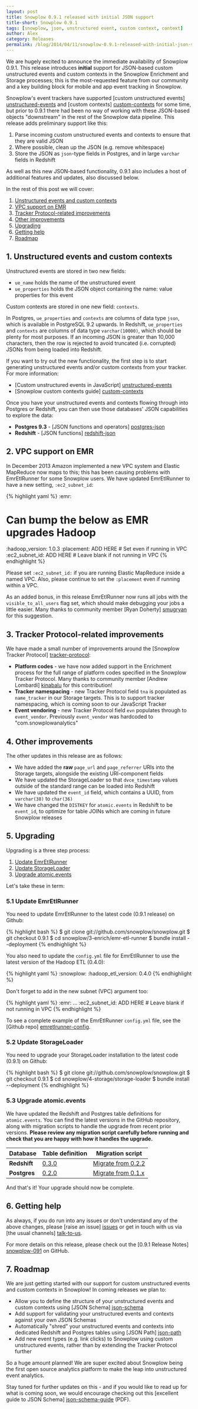 ```yaml
---
layout: post
title: Snowplow 0.9.1 released with initial JSON support
title-short: Snowplow 0.9.1
tags: [snowplow, json, unstructured event, custom context, context]
author: Alex
category: Releases
permalink: /blog/2014/04/11/snowplow-0.9.1-released-with-initial-json-support/
---
```


We are hugely excited to announce the immediate availability of Snowplow 0.9.1. This release introduces **initial** support for JSON-based custom unstructured events and custom contexts in the Snowplow Enrichment and Storage processes; this is the most-requested feature from our community and a key building block for mobile and app event tracking in Snowplow.

Snowplow's event trackers have supported [custom unstructured events] [unstructured-events] and [custom contexts] [custom-contexts] for some time, but prior to 0.9.1 there had been no way of working with these JSON-based objects "downstream" in the rest of the Snowplow data pipeline. This release adds preliminary support like this:

1. Parse incoming custom unstructured events and contexts to ensure that they are valid JSON
2. Where possible, clean up the JSON (e.g. remove whitespace)
3. Store the JSON as `json`-type fields in Postgres, and in large `varchar` fields in Redshift

As well as this new JSON-based functionality, 0.9.1 also includes a host of additional features and updates, also discussed below.

In the rest of this post we will cover:

1. [Unstructured events and custom contexts](#json)
2. [VPC support on EMR](#vpc)
3. [Tracker Protocol-related improvements](/blog/2014/04/11/snowplow-0.9.1-released-with-initial-json-support/#tp)
4. [Other improvements](#other)
5. [Upgrading](#upgrading)
6. [Getting help](#help)
7. [Roadmap](#roadmap)

<!--more-->

<div class="html">
<h2><a name="json">1. Unstructured events and custom contexts</a></h2>
</div>

Unstructured events are stored in two new fields:

* `ue_name` holds the name of the unstructured event
* `ue_properties` holds the JSON object containing the name: value properties for this event

Custom contexts are stored in one new field: `contexts`.

In Postgres, `ue_properties` and `contexts` are columns of data type `json`, which is available in PostgreSQL 9.2 upwards. In Redshift, `ue_properties` and `contexts` are columns of data type `varchar(10000)`, which should be plenty for most purposes. If an incoming JSON is greater than 10,000 characters, then the row is rejected to avoid truncated (i.e. corrupted) JSONs from being loaded into Redshift.

If you want to try out the new functionality, the first step is to start generating unstructured events and/or custom contexts from your tracker. For more information:

* [Custom unstructured events in JavaScript] [unstructured-events]
* [Snowplow custom contexts guide] [custom-contexts]

Once you have your unstructured events and contexts flowing through into Postgres or Redshift, you can then use those databases' JSON capabilities to explore the data:

* **Postgres 9.3** - [JSON functions and operators] [postgres-json]
* **Redshift** - [JSON functions] [redshift-json]

<div class="html">
<h2><a name="vpc">2. VPC support on EMR</a></h2>
</div>

In December 2013 Amazon implemented a new VPC system and Elastic MapReduce now maps to this; this has been causing problems with EmrEtlRunner for some Snowplow users. We have updated EmrEtlRunner to have a new setting, `:ec2_subnet_id`:

{% highlight yaml %}
:emr:
  # Can bump the below as EMR upgrades Hadoop
  :hadoop_version: 1.0.3
  :placement: ADD HERE     # Set even if running in VPC
  :ec2_subnet_id: ADD HERE # Leave blank if not running in VPC
{% endhighlight %}

Please set `:ec2_subnet_id:` if you are running Elastic MapReduce inside a named VPC. Also, please continue to set the `:placement` even if running within a VPC.

As an added bonus, in this release EmrEtlRunner now runs all jobs with the `visible_to_all_users` flag set, which should make debugging your jobs a little easier. Many thanks to community member [Ryan Doherty] [smugryan] for this suggestion.

<div class="html">
<h2><a name="tp">3. Tracker Protocol-related improvements</a></h2>
</div>

We have made a small number of improvements around the [Snowplow Tracker Protocol] [tracker-protocol]:

* **Platform codes** - we have now added support in the Enrichment process for the full range of platform codes specified in the Snowplow Tracker Protocol. Many thanks to community member [Andrew Lombardi] [kinabalu] for this contribution!
* **Tracker namespacing** - new Tracker Protocol field `tna` is populated as `name_tracker` in our Storage targets. This is to support tracker namespacing, which is coming soon to our JavaScript Tracker
* **Event vendoring** - new Tracker Protocol field `evn` populates through to `event_vendor`. Previously `event_vendor` was hardcoded to "com.snowplowanalytics"

<div class="html">
<h2><a name="other">4. Other improvements</a></h2>
</div>

The other updates in this release are as follows:

* We have added the **raw** `page_url` and `page_referrer` URIs into the Storage targets, alongside the existing URI-component fields
* We have updated the StorageLoader so that `dvce_timestamp` values outside of the standard range can be loaded into Redshift
* We have updated the `event_id` field, which contains a UUID, from `varchar(38)` to `char(36)`
* We have changed the `DISTKEY` for `atomic.events` in Redshift to be `event_id`, to optimize for table JOINs which are coming in future Snowplow releases

<div class="html">
<h2><a name="upgrading">5. Upgrading</a></h2>
</div>

Upgrading is a three step process:

1. [Update EmrEtlRunner](#emr-etl-runner)
2. [Update StorageLoader](#storage-loader)
3. [Upgrade atomic.events](#db)

Let's take these in term:

<div class="html">
<a name="emr-etl-runner"><h3>5.1 Update EmrEtlRunner</h3></a>
</div>

You need to update EmrEtlRunner to the latest code (0.9.1 release) on Github:

{% highlight bash %}
$ git clone git://github.com/snowplow/snowplow.git
$ git checkout 0.9.1
$ cd snowplow/3-enrich/emr-etl-runner
$ bundle install --deployment
{% endhighlight %}

You also need to update the `config.yml` file for EmrEtlRunner to use the latest version of the Hadoop ETL (0.4.0):

{% highlight yaml %}
:snowplow:
  :hadoop_etl_version: 0.4.0
{% endhighlight %}

Don't forget to add in the new subnet (VPC) argument too:

{% highlight yaml %}
:emr:
  ...
  :ec2_subnet_id: ADD HERE # Leave blank if not running in VPC
{% endhighlight %}

To see a complete example of the EmrEtlRunner `config.yml` file, see the [Github repo] [emretlrunner-config].

<div class="html">
<a name="storage-loader"><h3>5.2 Update StorageLoader</h3></a>
</div>

You need to upgrade your StorageLoader installation to the latest code (0.9.1) on Github:

{% highlight bash %}
$ git clone git://github.com/snowplow/snowplow.git
$ git checkout 0.9.1
$ cd snowplow/4-storage/storage-loader
$ bundle install --deployment
{% endhighlight %}

<div class="html">
<a name="db"><h3>5.3 Upgrade atomic.events</h3></a>
</div>

We have updated the Redshift and Postgres table definitions for `atomic.events`. You can find the latest versions in the GitHub repository, along with migration scripts to handle the upgrade from recent prior versions. **Please review any migration script carefully before running and check that you are happy with how it handles the upgrade.**

<table class="table table-striped">
  <thead>
    <tr>
      <th>Database</th>
      <th>Table definition</th>
      <th>Migration script</th>
    </tr>
  </thead>
  <tbody>
    <tr>
      <td><strong>Redshift</strong></td><td><a href="https://github.com/snowplow/snowplow/blob/master/4-storage/redshift-storage/sql/atomic-def.sql">0.3.0</a></td><td><a href="https://github.com/snowplow/snowplow/blob/master/4-storage/redshift-storage/sql/migrate_0.2.2_to_0.3.0.sql">Migrate from 0.2.2</a></td>
    </tr>
    <tr>
      <td><strong>Postgres</strong></td><td><a href="https://github.com/snowplow/snowplow/blob/master/4-storage/postgres-storage/sql/atomic-def.sql">0.2.0</a></td><td><a href="https://github.com/snowplow/snowplow/blob/master/4-storage/postgres-storage/sql/migrate_0.1.x_to_0.2.0.sql">Migrate from 0.1.x</a></td>
    </tr>
  </tbody>
</table>

And that's it! Your upgrade should now be complete.

<div class="html">
<h2><a name="help">6. Getting help</a></h2>
</div>

As always, if you do run into any issues or don't understand any of the above changes, please [raise an issue] [issues] or get in touch with us via [the usual channels] [talk-to-us].

For more details on this release, please check out the [0.9.1 Release Notes] [snowplow-091] on GitHub.

<div class="html">
<h2><a name="roadmap">7. Roadmap</a></h2>
</div>

We are just getting started with our support for custom unstructured events and custom contexts in Snowplow! In coming releases we plan to:

* Allow you to define the structure of your unstructured events and custom contexts using [JSON Schema] [json-schema]
* Add support for validating your unstructured events and contexts against your own JSON Schemas
* Automatically "shred" your unstructured events and contexts into dedicated Redshift and Postgres tables using [JSON Path] [json-path]
* Add new event types (e.g. link clicks) to Snowplow using custom unstructured events, rather than by extending the Tracker Protocol further

So a huge amount planned! We are super excited about Snowplow being the first open source analytics platform to make the leap into unstructured event analytics.

Stay tuned for further updates on this - and if you would like to read up for what is coming soon, we would encourage checking out this [excellent guide to JSON Schema] [json-schema-guide] (PDF).

[custom-contexts]: /blog/2014/01/27/snowplow-custom-contexts-guide/
[unstructured-events]: https://github.com/snowplow/snowplow/wiki/2-Specific-event-tracking-with-the-Javascript-tracker#381-trackunstructevent
[postgres-json]: http://www.postgresql.org/docs/9.3/static/functions-json.html
[redshift-json]: http://docs.aws.amazon.com/redshift/latest/dg/json-functions.html

[smugryan]: https://github.com/smugryan
[kinabalu]: https://github.com/kinabalu

[tracker-protocol]: https://github.com/snowplow/snowplow/wiki/snowplow-tracker-protocol#1-common-parameters-platform-and-event-independent

[emretlrunner-config]: https://github.com/snowplow/snowplow/blob/master/3-enrich/emr-etl-runner/config/config.yml.sample
[redshift-table]: https://github.com/snowplow/snowplow/blob/master/4-storage/redshift-storage/sql/atomic-def.sql
[postgres-table]: https://github.com/snowplow/snowplow/blob/master/4-storage/postgres-storage/sql/atomic-def.sql
[redshift-migration]: https://github.com/snowplow/snowplow/blob/master/4-storage/redshift-storage/sql/migrate_0.2.2_to_0.3.0.sql
[postgres-migration]: https://github.com/snowplow/snowplow/blob/master/4-storage/postgres-storage/sql/migrate_0.1.x_to_0.2.0.sql

[issues]: https://github.com/snowplow/snowplow/issues
[talk-to-us]: https://github.com/snowplow/snowplow/wiki/Talk-to-us
[snowplow-091]: https://github.com/snowplow/snowplow/releases/0.9.1

[json-schema]: http://json-schema.org/
[json-path]: http://goessner.net/articles/JsonPath/
[json-schema-guide]: http://spacetelescope.github.io/understanding-json-schema/UnderstandingJSONSchema.pdf

